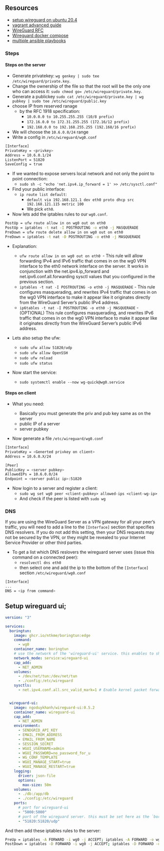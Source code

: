## Resources

- [setup wireguard on ubuntu 20.4](https://www.digitalocean.com/community/tutorials/how-to-set-up-wireguard-on-ubuntu-20-04)
- [vagrant advanced guide](https://fedoramagazine.org/vagrant-beyond-basics/)
- [WireGuard RFC](https://www.wireguard.com/papers/wireguard.pdf)
- [Wireguard docker compose](https://gitea.spanskiduh.dev/spanskiduh/wireguard-docker/src/branch/main/docker-compose.yml)
- [multiple ansible playbooks](https://stackoverflow.com/a/43183939)

### Steps

#### Steps on the server
- Generate privatekey: `wg genkey | sudo tee /etc/wireguard/private.key`.
- Change the ownership of the file so that the root will be the only one who can access it: `sudo chmod go= /etc/wireguard/private.key`.
-  Generate a publickey `sudo cat /etc/wireguard/private.key | wg pubkey | sudo tee /etc/wireguard/public.key`
-  choose IP from reserved ranage
	- by the  RFC 1918 specification:
		- `10.0.0.0 to 10.255.255.255 (10/8 prefix)`
		- `172.16.0.0 to 172.31.255.255 (172.16/12 prefix)`
		- `192.168.0.0 to 192.168.255.255 (192.168/16 prefix)`
- We will choose the `10.6.0.0/24` range
- Write a config in `/etc/wireguard/wg0.conf`
```bash
[Interface]
PrivateKey = <privkey>
Address = 10.6.0.1/24
ListenPort = 51820
SaveConfig = true
```
- If we wanted to expose servers local network and not only the point to point connection:
	- `sudo sh -c "echo 'net.ipv4.ip_forward = 1' >> /etc/sysctl.conf"`
- Find your public interface:
	- `ip route list default`:
		- `default via 192.168.121.1 dev eth0 proto dhcp src 192.168.121.115 metric 100`
		-  We pick `eth0`.
- Now lets add the iptables rules to our `wg0.conf`.
```bash
PostUp = ufw route allow in on wg0 out on eth0
PostUp = iptables -t nat -I POSTROUTING -o eth0 -j MASQUERADE
PreDown = ufw route delete allow in on wg0 out on eth0
PreDown = iptables -t nat -D POSTROUTING -o eth0 -j MASQUERADE
```
- Explanation:
	- `ufw route allow in on wg0 out on eth0 `- This rule will allow forwarding IPv4 and IPv6 traffic that comes in on the wg0 VPN interface to the eth0 network interface on the server. It works in conjunction with the net.ipv4.ip_forward and net.ipv6.conf.all.forwarding sysctl values that you configured in the previous section.
	- `iptables -t nat -I POSTROUTING -o eth0 -j MASQUERADE` - This rule configures masquerading, and rewrites IPv4 traffic that comes in on the wg0 VPN interface to make it appear like it originates directly from the WireGuard Server’s public IPv4 address.
	- `ip6tables -t nat -I POSTROUTING -o eth0 -j MASQUERADE` - (OPTIONAL) This rule configures masquerading, and rewrites IPv6 traffic that comes in on the wg0 VPN interface to make it appear like it originates directly from the WireGuard Server’s public IPv6 address.

- Lets also setup the ufw:
	- `sudo ufw allow 51820/udp`
	- `sudo ufw allow OpenSSH`
	- `sudo ufw reload`
	- `sudo ufw status`

- Now start the service:
 	-  `sudo systemctl enable --now wg-quick@wg0.service`

#### Steps on client
- What you need:
	- Basically you must generate the priv and pub key same as on the server
	- public IP of a server
	- server pubkey

- Now generate a file `/etc/wireguard/wg0.conf`
```bash
[Interface]
PrivateKey = <Generted privkey on client>
Address = 10.6.0.X/24

[Peer]
PublicKey = <server pubkey>
AllowedIPs = 10.6.0.0/24
Endpoint = <server public ip>:51820
```

- Now login to a server and register a client:
	- `sudo wg set wg0 peer <client-pubkey> allowed-ips <client-wg-ip>`
	- And check if the peer is listed with `sudo wg`


### DNS
If you are using the WireGuard Server as a VPN gateway for all your peer’s traffic, you will need to add a line to the `[Interface]` section that specifies DNS resolvers. If you do not add this setting, then your DNS requests may not be secured by the VPN, or they might be revealed to your Internet Service Provider or other third parties.

- To get a list which DNS reslovers the wireguard server uses (issue this command on a connected peer):
	-  `resolvectl dns eth0`
	-  then select one and add the ip to tthe bottom of the `[Interface]`  section `/etc/wireguard/wg0.conf`
```bash
[Interface]
...
DNS = <ip from command>
```

## Setup wireguard ui;

```yaml
version: "3"

services:
  boringtun:
    image: ghcr.io/ntkme/boringtun:edge
    command:
      - wg0
    container_name: boringtun
    # use the network of the 'wireguard-ui' service. this enables to show active clients in the status page
    network_mode: service:wireguard-ui
    cap_add:
      - NET_ADMIN
    volumes:
      - /dev/net/tun:/dev/net/tun
      - ./config:/etc/wireguard
    sysctls:
      - net.ipv4.conf.all.src_valid_mark=1 # Enable kernel packet forwarding


  wireguard-ui:
    image: ngoduykhanh/wireguard-ui:0.5.2
    container_name: wireguard-ui
    cap_add:
      - NET_ADMIN
    environment:
      - SENDGRID_API_KEY
      - EMAIL_FROM_ADDRESS
      - EMAIL_FROM_NAME
      - SESSION_SECRET
      - WGUI_USERNAME=admin
      - WGUI_PASSWORD=no_password_for_u
      - WG_CONF_TEMPLATE
      - WGUI_MANAGE_START=true
      - WGUI_MANAGE_RESTART=true
    logging:
      driver: json-file
      options:
        max-size: 50m
    volumes:
      - ./db:/app/db
      - ./config:/etc/wireguard
    ports:
      # port for wireguard-ui
      - "5000:5000"
      # port of the wireguard server. this must be set here as the `boringtun` container joins the network of this container and hasn't its own network over which it could publish the ports
      - "51820:51820/udp"
```

And then add these iptables rules to the server:
```bash
PreUp = iptables -A FORWARD -i wg0 -j ACCEPT; iptables -A FORWARD -o wg0 -j ACCEPT; iptables -t nat -A POSTROUTING -o eth0 -j MASQUERADE;
PostDown = iptables -D FORWARD -i wg0 -j ACCEPT; iptables -D FORWARD -o wg0 -j ACCEPT; iptables -t nat -D POSTROUTING -o eth0 -j MASQUERADE;
```

